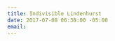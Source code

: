 ```yaml
---
title: Indivisible Lindenhurst
date: 2017-07-08 06:38:00 -05:00
email: 
---
```


[](https://www.facebook.com/groups/260820014347614/)